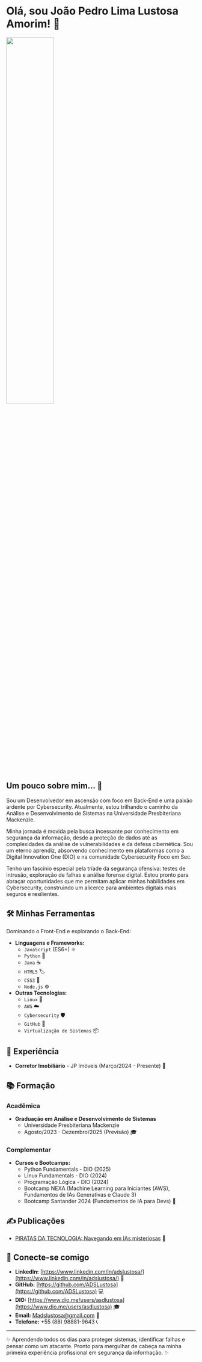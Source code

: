 # Olá, sou João Pedro Lima Lustosa Amorim! 👋 

<img src= "https://github.com/user-attachments/assets/ca9ea3d9-b76c-44a2-928a-f8d718bab1df)" width="50%">

## Um pouco sobre mim... 🚀

Sou um Desenvolvedor em ascensão com foco em Back-End e uma paixão ardente por Cybersecurity. Atualmente, estou trilhando o caminho da Análise e Desenvolvimento de Sistemas na Universidade Presbiteriana Mackenzie.

Minha jornada é movida pela busca incessante por conhecimento em segurança da informação, desde a proteção de dados até as complexidades da análise de vulnerabilidades e da defesa cibernética. Sou um eterno aprendiz, absorvendo conhecimento em plataformas como a Digital Innovation One (DIO) e na comunidade Cybersecurity Foco em Sec.

Tenho um fascínio especial pela tríade da segurança ofensiva: testes de intrusão, exploração de falhas e análise forense digital. Estou pronto para abraçar oportunidades que me permitam aplicar minhas habilidades em Cybersecurity, construindo um alicerce para ambientes digitais mais seguros e resilientes.

## 🛠️ Minhas Ferramentas

Dominando o Front-End e explorando o Back-End:

* **Linguagens e Frameworks:**
    * `JavaScript` (ES6+) ⚛️
    * `Python` 🐍
    * `Java` ☕
    * `HTML5` 🏷️
    * `CSS3` 🎨
    * `Node.js` ⚙️
* **Outras Tecnologias:**
    * `Linux` 🐧
    * `AWS` ☁️
    * `Cybersecurity` 🛡️
    * `GitHub` 🐙
    * `Virtualização de Sistemas` 📦

## 💼 Experiência

* **Corretor Imobiliário** - JP Imóveis (Março/2024 - Presente) 🏢

## 📚 Formação

### Acadêmica

* **Graduação em Análise e Desenvolvimento de Sistemas**
    * Universidade Presbiteriana Mackenzie
    * Agosto/2023 - Dezembro/2025 (Previsão) 🎓

### Complementar

* **Cursos e Bootcamps:**
    * Python Fundamentals - DIO (2025)
    * Linux Fundamentals - DIO (2024)
    * Programação Lógica - DIO (2024)
    * Bootcamp NEXA (Machine Learning para Iniciantes (AWS), Fundamentos de IAs Generativas e Claude 3)
    * Bootcamp Santander 2024 (Fundamentos de IA para Devs) 🚀

## ✍️ Publicações

* [PIRATAS DA TECNOLOGIA: Navegando em IAs misteriosas](https://www.dio.me/articles/piratas-da-tecnologia-navegando-em-ias-misteriosas) 📰

## 🔗 Conecte-se comigo

* **LinkedIn:** [https://www.linkedin.com/in/adslustosa/](https://www.linkedin.com/in/adslustosa/) 💼
* **GitHub:** [https://github.com/ADSLustosa](https://github.com/ADSLustosa) 💻
* **DIO:** [https://www.dio.me/users/asdlustosa](https://www.dio.me/users/asdlustosa) 🎓
* **Email:** <Madslustosa@gmail.com> 📧
* **Telefone:** +55 (88) 98881-9643 📞

---

✨  Aprendendo todos os dias para proteger sistemas, identificar falhas e pensar como um atacante. Pronto para mergulhar de cabeça na minha primeira experiência profissional em segurança da informação.  ✨
